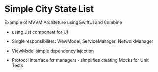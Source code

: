 #  Simple City State List 

Example of MVVM Architeture using SwiftUI and Combine

- using List component for UI

- Single responsibilites: ViewModel, ServiceManager, NetworkManager

- ViewModel simple dependency injection

- Protocol interface for managers - simplifies creating Mocks for Unit Tests
